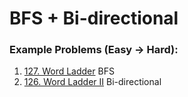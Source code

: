 # BFS +  Bi-directional

### **Example Problems (Easy → Hard):**

1. [127. Word Ladder](https://leetcode.com/problems/word-ladder/) BFS
2. [126. Word Ladder II](https://leetcode.com/problems/word-ladder-ii/)  Bi-directional
